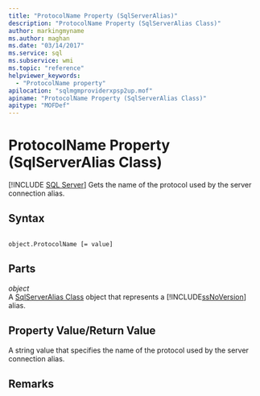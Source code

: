 ```yaml
---
title: "ProtocolName Property (SqlServerAlias)"
description: "ProtocolName Property (SqlServerAlias Class)"
author: markingmyname
ms.author: maghan
ms.date: "03/14/2017"
ms.service: sql
ms.subservice: wmi
ms.topic: "reference"
helpviewer_keywords:
  - "ProtocolName property"
apilocation: "sqlmgmproviderxpsp2up.mof"
apiname: "ProtocolName Property (SqlServerAlias Class)"
apitype: "MOFDef"
---
```

# ProtocolName Property (SqlServerAlias Class)
[!INCLUDE [SQL Server](../../../includes/applies-to-version/sqlserver.md)]
  Gets the name of the protocol used by the server connection alias.  
  
## Syntax  
  
```  
  
object.ProtocolName [= value]  
```  
  
## Parts  
 *object*  
 A [SqlServerAlias Class](../../../relational-databases/wmi-provider-configuration-classes/sqlserveralias-class/sqlserveralias-class.md) object that represents a [!INCLUDE[ssNoVersion](../../../includes/ssnoversion-md.md)] alias.  
  
## Property Value/Return Value  
 A string value that specifies the name of the protocol used by the server connection alias.  
  
## Remarks  
  
